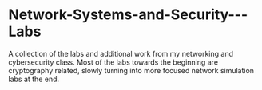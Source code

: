 # Network-Systems-and-Security---Labs
A collection of the labs and additional work from my networking and cybersecurity class. Most of the labs towards the beginning are cryptography related, slowly turning into more focused network simulation labs at the end.
